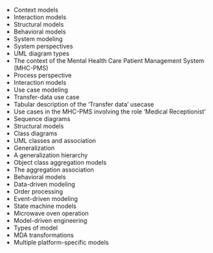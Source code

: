 - Context models
- Interaction models
- Structural models
- Behavioral models
- System modeling
- System perspectives
- UML diagram types
- The context of the Mental Health Care Patient Management System (MHC-PMS)
- Process perspective
- Interaction models
- Use case modeling
- Transfer-data use case
- Tabular description of the ‘Transfer data’ usecase
- Use cases in the MHC-PMS involving the role ‘Medical Receptionist’
- Sequence diagrams
- Structural models
- Class diagrams
- UML classes and association
- Generalization
- A generalization hierarchy
- Object class aggregation models
- The aggregation association
- Behavioral models
- Data-driven modeling
- Order processing
- Event-driven modeling
- State machine models
- Microwave oven operation
- Model-driven engineering
- Types of model
- MDA transformations
- Multiple platform-specific models 

